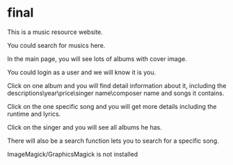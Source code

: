# final

This is a music resource website.

You could search for musics here.

In the main page, you will see lots of albums with cover image.

You could login as a user and we will know it is you.

Click on one album and you will find detail information about it, including the descriptions\year\price\singer name\composer name and songs it contains.

Click on the one specific song and you will get more details including the runtime and lyrics.

Click on the singer and you will see all albums he has.

There will also be a search function lets you to search for a specific song.


ImageMagick/GraphicsMagick is not installed
